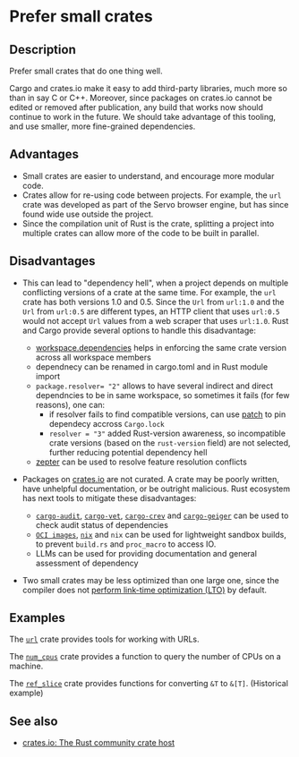 # Prefer small crates

## Description

Prefer small crates that do one thing well.

Cargo and crates.io make it easy to add third-party libraries, much more so than
in say C or C++. Moreover, since packages on crates.io cannot be edited or
removed after publication, any build that works now should continue to work in
the future. We should take advantage of this tooling, and use smaller, more
fine-grained dependencies.

## Advantages

- Small crates are easier to understand, and encourage more modular code.
- Crates allow for re-using code between projects. For example, the `url` crate
  was developed as part of the Servo browser engine, but has since found wide
  use outside the project.
- Since the compilation unit of Rust is the crate, splitting a project into
  multiple crates can allow more of the code to be built in parallel.

## Disadvantages

- This can lead to "dependency hell", when a project depends on multiple
  conflicting versions of a crate at the same time. For example, the `url` crate
  has both versions 1.0 and 0.5. Since the `Url` from `url:1.0` and the `Url`
  from `url:0.5` are different types, an HTTP client that uses `url:0.5` would
  not accept `Url` values from a web scraper that uses `url:1.0`.
  Rust and Cargo provide several options to handle this disadvantage:
  - [workspace.dependencies](https://doc.rust-lang.org/cargo/reference/workspaces.html#the-dependencies-table)
    helps in enforcing the same crate version across all workspace members
  - dependnecy can be renamed in cargo.toml and in Rust module import 
  - `package.resolver= "2"` allows to have several indirect and direct dependncies to be in same workspace,
     so sometimes it fails (for few reasons), one can:
    - if resolver fails to find compatible versions, can use [patch](https://doc.rust-lang.org/cargo/reference/overriding-dependencies.html#the-patch-section)
      to pin dependecy accross `Cargo.lock`
    - `resolver = "3"` added Rust-version awareness,
       so incompatible crate versions (based on the `rust-version` field) are not selected,
       further reducing potential dependency hell
   - [zepter](https://github.com/ggwpez/zepter) can be used to resolve feature resolution conflicts
      
- Packages on [crates.io](https://crates.io) are not curated. A crate may be poorly written, have
  unhelpful documentation, or be outright malicious.
  Rust ecosystem has next tools to mitigate these disadvantages:
  - [`cargo-audit`](https://github.com/rustsec/rustsec),
    [`cargo-vet`](https://github.com/mozilla/cargo-vet),
    [`cargo-crev`](https://github.com/crev-dev/cargo-crev)
    and [`cargo-geiger`](https://github.com/rust-secure-code/cargo-geiger)
    can be used to check audit status of dependencies
  - [`OCI images`](https://opencontainers.org/), [`nix`](https://nixos.org/) and `nix` can be used for lightweight sandbox builds, to prevent `build.rs` and `proc_macro` to access IO.
  - LLMs can be used for providing documentation and general assessment of dependency

- Two small crates may be less optimized than one large one, since the compiler
  does not [perform link-time optimization (LTO)](https://doc.rust-lang.org/cargo/reference/profiles.html#lto) by default.

## Examples

The [`url`](https://crates.io/crates/url) crate provides tools for working with
URLs.

The [`num_cpus`](https://crates.io/crates/num_cpus) crate provides a function to
query the number of CPUs on a machine.

The [`ref_slice`](https://crates.io/crates/ref_slice) crate provides functions
for converting `&T` to `&[T]`. (Historical example)

## See also

- [crates.io: The Rust community crate host](https://crates.io/)
